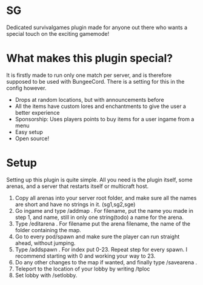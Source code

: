 # SG
Dedicated survivalgames plugin made for anyone out there who wants a special touch on the exciting gamemode!

# What makes this plugin special?
It is firstly made to run only one match per server, and is therefore supposed to be used with BungeeCord. There is a setting for this in the config however.
- Drops at random locations, but with announcements before
- All the items have custom lores and enchantments to give the user a better experience
- Sponsorship: Uses players points to buy items for a user ingame from a menu
- Easy setup
- Open source!

# Setup
Setting up this plugin is quite simple. All you need is the plugin itself, some arenas, and a server that restarts itself or multicraft host.
1. Copy all arenas into your server root folder, and make sure all the names are short and have no strings in it. (sg1,sg2,sge)
2. Go ingame and type /addmap <filename> <name>. For filename, put the name you made in step 1, and name, still in only one string(todo) a name for the arena.
3. Type /editarena <filename>. For filename put the arena filename, the name of the folder containing the map.
4. Go to every pod/spawn and make sure the player can run straight ahead, without jumping.
5. Type /addspawn <filename> <index>. For index put 0-23. Repeat step for every spawn. I recommend starting with 0 and working your way to 23.
6. Do any other changes to the map if wanted, and finally type /savearena <filename>.
7. Teleport to the location of your lobby by writing /tploc <world> <x> <y> <z>
8. Set lobby with /setlobby.
